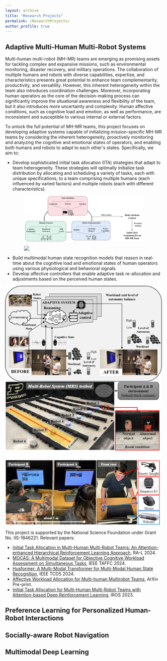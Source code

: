 ```yaml
---
layout: archive
title: "Research Projects"
permalink: /ResearchProjects/
author_profile: true
---
```

## Adaptive Multi-Human Multi-Robot Systems
Multi-human multi-robot (MH-MR) teams are emerging as promising assets for tackling complex and expansive missions, such as environmental monitoring, disaster recovery, and military operations. The collaboration of multiple humans and robots with diverse capabilities, expertise, and characteristics presents great potential to enhance team complementarity, productivity, and versatility. However, this inherent heterogeneity within the team also introduces coordination challenges. Moreover, incorporating human operators as the core of the decision-making process can significantly improve the situational awareness and flexibility of the team, but it also introduces more uncertainty and complexity. Human affective conditions, such as cognitive load and emotion, as well as performance, are inconsistent and susceptible to various internal or external factors.

To unlock the full potential of MH-MR teams, this project focuses on developing adaptive systems capable of initializing mission-specific MH-MR teams by considering the inherent heterogeneity, proactively monitoring and analyzing the cognitive and emotional states of operators, and enabling both humans and robots to adapt to each other's states. Specifically, we aim to:

- Develop sophisticated initial task allocation (ITA) strategies that adapt to team heterogeneity. These strategies will optimally initialize task distribution by allocating and scheduling a variety of tasks, each with unique specifications, to a team comprising multiple humans (each influenced by varied factors) and multiple robots (each with different characteristics).
   
<figure style="text-align: center;">
  <img src="/images/ITA.PNG" style="max-width: 90%; height: auto; display: block; margin: 0 auto;" />
</figure>
<figure style="text-align: center;">
  <img src="/images/ITAENV.gif" style="max-width: 90%; height: auto; display: block; margin: 0 auto;" />
</figure>
   
- Build multimodal human state recognition models that reason in real-time about the cognitive load and emotional states of human operators using various physiological and behavioral signals.
- Develop affective controllers that enable adaptive task re-allocation and adjustments based on the perceived human states.
   
<div style="text-align: center;">
  <img src="/images/ahmrs.png" style="max-width: 100%; height: auto; display: block; margin: 0 auto;" />
</div>
<div style="text-align: center;">
  <img src="/images/MHMRENV.PNG" style="max-width: 100%; height: auto; display: block; margin: 0 auto;" />
</div>

This project is supported by the National Science Foundation under Grant No. IIS-1846221. Relevant papers:  
- [Initial Task Allocation in Multi-Human Multi-Robot Teams: An Attention-enhanced Hierarchical Reinforcement Learning Approach](https://sites.google.com/view/ita-aehrl), RA-L 2024.
- [MOCAS: A Multimodal Dataset for Objective Cognitive Workload Assessment on Simultaneous Tasks](https://arxiv.org/pdf/2210.03065), IEEE TAFFC 2024.
- [Husformer: A Multi-Modal Transformer for Multi-Modal Human State Recognition](https://ieeexplore.ieee.org/document/10413204), IEEE TCDS 2024.
- [Affective Workload Allocation for Multi-human Multirobot Teams](https://arxiv.org/pdf/2303.10465), ArXiv Pre-print.
- [Initial Task Allocation for Multi-Human Multi-Robot Teams with Attention-based Deep Reinforcement Learning](https://sites.google.com/view/ITA-AtRL), IROS 2023.





## Preference Learning for Personalized Human-Robot Interactions


## Socially-aware Robot Navigation



## Multimodal Deep Learning



